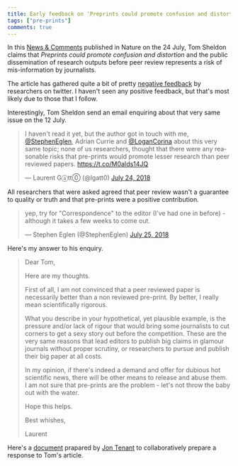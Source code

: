 ```yaml
---
title: Early feedback on 'Preprints could promote confusion and distortion'
tags: ["pre-prints"]
comments: true
---
```


In this [News &
Comments](https://www.nature.com/articles/d41586-018-05789-4)
published in Nature on the 24 July, Tom Sheldon claims that *Preprints
could promote confusion and distortion* and the public dissemination
of research outputs before peer review represents a risk of
mis-information by journalists.

The article has gathered quite a bit of pretty [negative
feedback](https://twitter.com/lteytelman/status/1021814235599269888)
by researchers on twitter. I haven't seen any positive feedback, but
that's most likely due to those that I follow.

Interestingly, Tom Sheldon send an email enquiring about that very
same issue on the 12 July.

<blockquote class="twitter-tweet" data-lang="en"><p lang="en" dir="ltr">I haven&#39;t read it yet, but the author got in touch with me, <a href="https://twitter.com/StephenEglen?ref_src=twsrc%5Etfw">@StephenEglen</a>, Adrian Currie and <a href="https://twitter.com/LoganCorina?ref_src=twsrc%5Etfw">@LoganCorina</a> about this very same topic; none of us researchers, thought that there were any reasonable risks that pre-prints would promote lesser research than peer reviewed papers. <a href="https://t.co/M0aIds14JQ">https://t.co/M0aIds14JQ</a></p>&mdash; Laurent Gⓐtt⓪ (@lgatt0) <a href="https://twitter.com/lgatt0/status/1021864068880236544?ref_src=twsrc%5Etfw">July 24, 2018</a></blockquote>
<script async src="https://platform.twitter.com/widgets.js" charset="utf-8"></script>

All researchers that were asked agreed that peer review wasn't a
guarantee to quality or truth and that pre-prints were a positive
contribution.

<blockquote class="twitter-tweet" data-conversation="none" data-lang="en"><p lang="en" dir="ltr">yep, try for &quot;Correspondence&quot;  to the editor (I&#39;ve had one in before) - although it takes a few weeks to come out.</p>&mdash; Stephen Eglen (@StephenEglen) <a href="https://twitter.com/StephenEglen/status/1022028581088710657?ref_src=twsrc%5Etfw">July 25, 2018</a></blockquote>
<script async src="https://platform.twitter.com/widgets.js" charset="utf-8"></script>

Here's my answer to his enquiry.

> Dear Tom,
>
> Here are my thoughts.
>
> First of all, I am not convinced that a peer reviewed paper is
> necessarily better than a non reviewed pre-print. By better, I
> really mean scientifically rigorous.
>
> What you describe in your hypothetical, yet plausible example, is
> the pressure and/or lack of rigour that would bring some journalists
> to cut corners to get a sexy story out before the competition. These
> are the very same reasons that lead editors to publish big claims in
> glamour journals without proper scrutiny, or researchers to pursue
> and publish their big paper at all costs.
>
> In my opinion, if there's indeed a demand and offer for dubious hot
> scientific news, there will be other means to release and abuse
> them. I am not sure that pre-prints are the problem - let's not
> throw the baby out with the water.
>
> Hope this helps.
>
> Best whishes,
>
> Laurent

Here's a
[document](https://docs.google.com/document/d/1BsQwYncHigpvbA1CJ7lRvpxsMQzgsABEQmQnZ-i9pGg/edit)
prapared by [Jon Tenant](https://twitter.com/Protohedgehog) to
collaboratively prepare a response to Tom's article.
